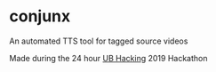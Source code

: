 # conjunx
An automated TTS tool for tagged source videos

Made during the 24 hour [UB Hacking](https://www.ubhacking.com/) 2019 Hackathon
